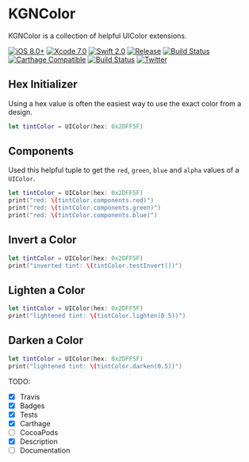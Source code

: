 # KGNColor

KGNColor is a collection of helpful UIColor extensions.

[![iOS 8.0+](http://img.shields.io/badge/iOS-8.2%2B-blue.svg)]()
[![Xcode 7.0](http://img.shields.io/badge/Xcode-7.0-blue.svg)]()
[![Swift 2.0](http://img.shields.io/badge/Swift-2.0-blue.svg)]()
[![Release](http://img.shields.io/github/release/kgn/UIColorCategories.svg)](/releases)
[![Build Status](http://img.shields.io/badge/License-MIT-lightgrey.svg)](/LICENSE)
[![Carthage Compatible](https://img.shields.io/badge/Carthage-Compatible-4BC51D.svg)](https://github.com/Carthage/Carthage)
[![Build Status](https://travis-ci.org/kgn/UIColorCategories.svg)](https://travis-ci.org/kgn/UIColorCategories)
[![Twitter](https://img.shields.io/badge/Twitter-@iamkgn-55ACEE.svg)](http://twitter.com/iamkgn)

## Hex Initializer
Using a hex value is often the easiest way to use the exact color from a design.
``` Swift
let tintColor = UIColor(hex: 0x2DFF5F)
```

## Components
Used this helpful tuple to get the `red`, `green`, `blue` and `alpha` values of a `UIColor`.

``` Swift
let tintColor = UIColor(hex: 0x2DFF5F)
print("red: \(tintColor.components.red)")
print("red: \(tintColor.components.green)")
print("red: \(tintColor.components.blue)")
```

## Invert a Color
``` Swift
let tintColor = UIColor(hex: 0x2DFF5F)
print("inverted tint: \(tintColor.testInvert())")
```

## Lighten a Color
``` Swift
let tintColor = UIColor(hex: 0x2DFF5F)
print("lightened tint: \(tintColor.lighten(0.5))")
```

## Darken a Color
``` Swift
let tintColor = UIColor(hex: 0x2DFF5F)
print("lightened tint: \(tintColor.darken(0.5))")
```

TODO:
- [X] Travis
- [X] Badges
- [X] Tests
- [X] Carthage
- [ ] CocoaPods
- [X] Description
- [ ] Documentation
